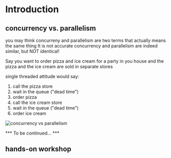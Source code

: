 # Introduction
## concurrency vs. parallelism
you may think concurreny and parallelism are two terms that actually means the same thing
It is not accurate
concurrency and parallelism are indeed similar, but NOT identical!

Say you want to order pizza and ice cream for a party in you house and the pizza and the ice cream are sold in separate stores

single threaded attitude would say:
1. call the pizza store
2. wait in the queue ("dead time")
3. order pizza
4. call the ice cream store
5. wait in the queue ("dead time")
6. order ice cream

![concurrency vs parallelism](https://user-images.githubusercontent.com/4787598/138174874-ce95f442-2e16-40b1-8654-74158780f266.jpg)



*** To be continued... ***


## hands-on workshop
